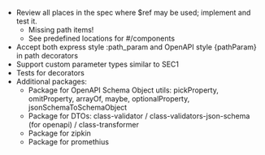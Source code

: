 - Review all places in the spec where $ref may be used; implement and test it.
  - Missing path items!
  - See predefined locations for #/components
- Accept both express style :path_param and OpenAPI style {pathParam} in path decorators
- Support custom parameter types similar to SEC1
- Tests for decorators
- Additional packages:
  - Package for OpenAPI Schema Object utils: pickProperty, omitProperty, arrayOf, maybe, optionalProperty, jsonSchemaToSchemaObject
  - Package for DTOs: class-validator / class-validators-json-schema (for openapi) / class-transformer
  - Package for zipkin
  - Package for promethius
